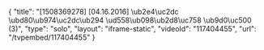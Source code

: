 {
    "title": "[1508369278] [04.16.2016] \ub2e4\uc2dc \ubd80\ub974\uc2dc\ub294 \ud558\ub098\ub2d8\uc758 \ub9d0\uc500 (3)",
    "type": "solo",
    "layout": "iframe-static",
    "videoId": "117404455",
    "url": "\/tvpembed\/117404455"
}